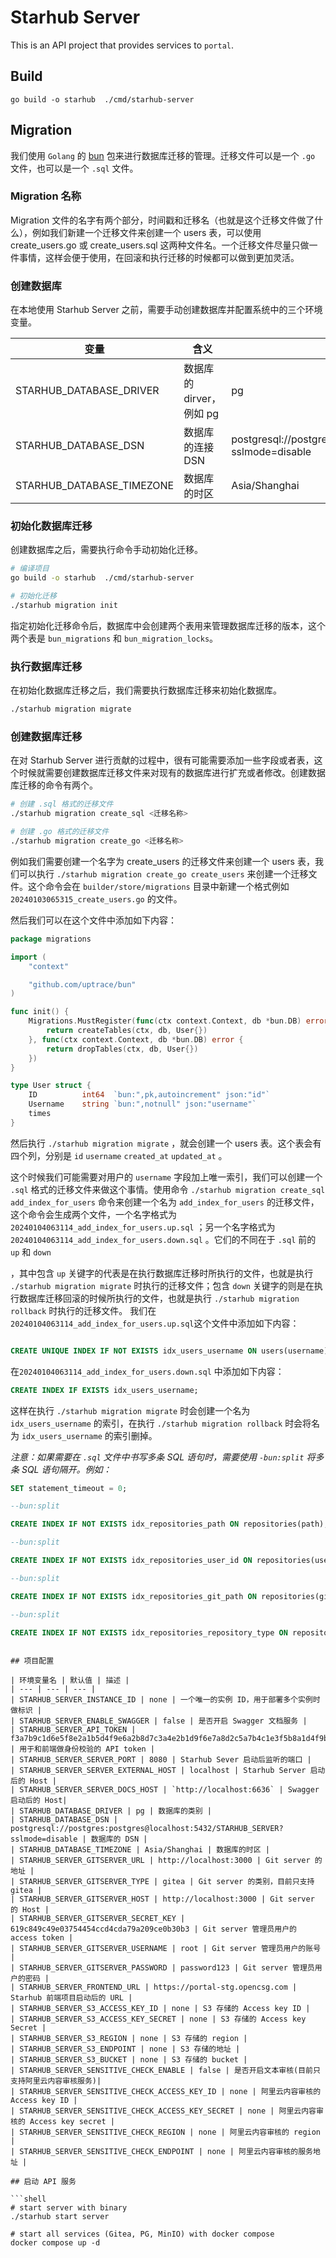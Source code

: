 # Starhub Server

This is an API project that provides services to `portal`.

## Build

```shell
go build -o starhub  ./cmd/starhub-server
```

## Migration

我们使用 `Golang` 的 [bun](https://bun.uptrace.dev/guide/migrations.html) 包来进行数据库迁移的管理。迁移文件可以是一个 `.go` 文件，也可以是一个 `.sql` 文件。

### Migration 名称

Migration 文件的名字有两个部分，时间戳和迁移名（也就是这个迁移文件做了什么），例如我们新建一个迁移文件来创建一个 users 表，可以使用 create_users.go 或 create_users.sql 这两种文件名。一个迁移文件尽量只做一件事情，这样会便于使用，在回滚和执行迁移的时候都可以做到更加灵活。

### 创建数据库

在本地使用 Starhub Server 之前，需要手动创建数据库并配置系统中的三个环境变量。

| 变量 | 含义 | 默认值 |
| --- | --- | --- |
| STARHUB_DATABASE_DRIVER | 数据库的 dirver，例如 pg | pg |
| STARHUB_DATABASE_DSN | 数据库的连接 DSN | postgresql://postgres:postgres@localhost:5432/starhub_server?sslmode=disable |
| STARHUB_DATABASE_TIMEZONE | 数据库的时区 | Asia/Shanghai |

### 初始化数据库迁移

创建数据库之后，需要执行命令手动初始化迁移。

```bash
# 编译项目
go build -o starhub  ./cmd/starhub-server

# 初始化迁移
./starhub migration init
```
指定初始化迁移命令后，数据库中会创建两个表用来管理数据库迁移的版本，这个两个表是 `bun_migrations` 和 `bun_migration_locks`。

### 执行数据库迁移

在初始化数据库迁移之后，我们需要执行数据库迁移来初始化数据库。

```bash
./starhub migration migrate
```

### 创建数据库迁移

在对 Starhub Server 进行贡献的过程中，很有可能需要添加一些字段或者表，这个时候就需要创建数据库迁移文件来对现有的数据库进行扩充或者修改。创建数据库迁移的命令有两个。

```bash
# 创建 .sql 格式的迁移文件
./starhub migration create_sql <迁移名称>

# 创建 .go 格式的迁移文件
./starhub migration create_go <迁移名称>
```

例如我们需要创建一个名字为 create_users 的迁移文件来创建一个 users 表，我们可以执行 `./starhub migration create_go create_users` 来创建一个迁移文件。这个命令会在 `builder/store/migrations` 目录中新建一个格式例如 `20240103065315_create_users.go` 的文件。

然后我们可以在这个文件中添加如下内容：

```go
package migrations

import (
	"context"

	"github.com/uptrace/bun"
)

func init() {
	Migrations.MustRegister(func(ctx context.Context, db *bun.DB) error {
		return createTables(ctx, db, User{})
	}, func(ctx context.Context, db *bun.DB) error {
		return dropTables(ctx, db, User{})
	})
}

type User struct {
	ID          int64  `bun:",pk,autoincrement" json:"id"`
	Username    string `bun:",notnull" json:"username"`
	times
}
```

然后执行 `./starhub migration migrate` ，就会创建一个 users 表。这个表会有四个列，分别是 `id` `username` `created_at` `updated_at` 。

这个时候我们可能需要对用户的 `username` 字段加上唯一索引，我们可以创建一个 `.sql` 格式的迁移文件来做这个事情。使用命令 `./starhub migration create_sql add_index_for_users` 命令来创建一个名为 `add_index_for_users` 的迁移文件，这个命令会生成两个文件，一个名字格式为 `20240104063114_add_index_for_users.up.sql` ；另一个名字格式为 `20240104063114_add_index_for_users.down.sql` 。它们的不同在于 `.sql` 前的 `up` 和 `down`

，其中包含 `up` 关键字的代表是在执行数据库迁移时所执行的文件，也就是执行 `./starhub migration migrate` 时执行的迁移文件；包含 `down` 关键字的则是在执行数据库迁移回滚的时候所执行的文件，也就是执行 `./starhub migration rollback` 时执行的迁移文件。 我们在`20240104063114_add_index_for_users.up.sql`这个文件中添加如下内容：

```sql

CREATE UNIQUE INDEX IF NOT EXISTS idx_users_username ON users(username);
```

在`20240104063114_add_index_for_users.down.sql` 中添加如下内容：

```sql
CREATE INDEX IF EXISTS idx_users_username;
```

这样在执行 `./starhub migration migrate` 时会创建一个名为 `idx_users_username` 的索引，在执行 `./starhub migration rollback` 时会将名为 `idx_users_username` 的索引删掉。

*注意：如果需要在 `.sql` 文件中书写多条 SQL 语句时，需要使用 `-bun:split` 将多条 SQL 语句隔开。例如：*

```sql
SET statement_timeout = 0;

--bun:split

CREATE INDEX IF NOT EXISTS idx_repositories_path ON repositories(path);

--bun:split

CREATE INDEX IF NOT EXISTS idx_repositories_user_id ON repositories(user_id);

--bun:split

CREATE INDEX IF NOT EXISTS idx_repositories_git_path ON repositories(git_path);

--bun:split

CREATE INDEX IF NOT EXISTS idx_repositories_repository_type ON repositories(repository_type);
```
```

## 项目配置

| 环境变量名 | 默认值 | 描述 |
| --- | --- | --- |
| STARHUB_SERVER_INSTANCE_ID | none | 一个唯一的实例 ID，用于部署多个实例时做标识 |
| STARHUB_SERVER_ENABLE_SWAGGER | false | 是否开启 Swagger 文档服务 |
| STARHUB_SERVER_API_TOKEN | f3a7b9c1d6e5f8e2a1b5d4f9e6a2b8d7c3a4e2b1d9f6e7a8d2c5a7b4c1e3f5b8a1d4f9b7d6e2f8a5d3b1e7f9c6a8b2d1e4f7d5b6e9f2a4b3c8e1d7f995hd82hf | 用于和前端做身份校验的 API token |
| STARHUB_SERVER_SERVER_PORT | 8080 | Starhub Sever 启动后监听的端口 |
| STARHUB_SERVER_SERVER_EXTERNAL_HOST | localhost | Starhub Server 启动后的 Host |
| STARHUB_SERVER_SERVER_DOCS_HOST | `http://localhost:6636` | Swagger 启动后的 Host|
| STARHUB_DATABASE_DRIVER | pg | 数据库的类别 |
| STARHUB_DATABASE_DSN | postgresql://postgres:postgres@localhost:5432/STARHUB_SERVER?sslmode=disable | 数据库的 DSN |
| STARHUB_DATABASE_TIMEZONE | Asia/Shanghai | 数据库的时区 |
| STARHUB_SERVER_GITSERVER_URL | http://localhost:3000 | Git server 的地址 |
| STARHUB_SERVER_GITSERVER_TYPE | gitea | Git server 的类别，目前只支持 gitea |
| STARHUB_SERVER_GITSERVER_HOST | http://localhost:3000 | Git server 的 Host |
| STARHUB_SERVER_GITSERVER_SECRET_KEY | 619c849c49e03754454ccd4cda79a209ce0b30b3 | Git server 管理员用户的 access token |
| STARHUB_SERVER_GITSERVER_USERNAME | root | Git server 管理员用户的账号 |
| STARHUB_SERVER_GITSERVER_PASSWORD | password123 | Git server 管理员用户的密码 |
| STARHUB_SERVER_FRONTEND_URL | https://portal-stg.opencsg.com | Starhub 前端项目启动后的 URL |
| STARHUB_SERVER_S3_ACCESS_KEY_ID | none | S3 存储的 Access key ID |
| STARHUB_SERVER_S3_ACCESS_KEY_SECRET | none | S3 存储的 Access key Secret |
| STARHUB_SERVER_S3_REGION | none | S3 存储的 region |
| STARHUB_SERVER_S3_ENDPOINT | none | S3 存储的地址 |
| STARHUB_SERVER_S3_BUCKET | none | S3 存储的 bucket |
| STARHUB_SERVER_SENSITIVE_CHECK_ENABLE | false | 是否开启文本审核(目前只支持阿里云内容审核服务)|
| STARHUB_SERVER_SENSITIVE_CHECK_ACCESS_KEY_ID | none | 阿里云内容审核的 Access key ID |
| STARHUB_SERVER_SENSITIVE_CHECK_ACCESS_KEY_SECRET | none | 阿里云内容审核的 Access key secret |
| STARHUB_SERVER_SENSITIVE_CHECK_REGION | none | 阿里云内容审核的 region |
| STARHUB_SERVER_SENSITIVE_CHECK_ENDPOINT | none | 阿里云内容审核的服务地址 |

## 启动 API 服务

```shell
# start server with binary
./starhub start server

# start all services (Gitea, PG, MinIO) with docker compose
docker compose up -d
```
